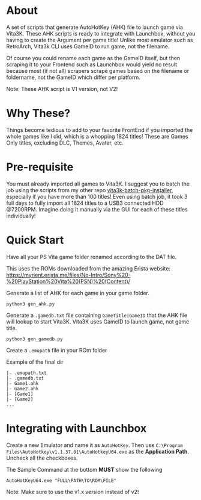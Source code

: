 # About

A set of scripts that generate AutoHotKey (AHK) file to launch game via Vita3K. These AHK scripts is ready to integrate with Launchbox, without you having to create the Argument per game title! Unlike most emulator such as RetroArch, Vita3k CLI uses GameID to run game, not the filename. 

Of course you could rename each game as the GameID itself, but then scraping it to your Frontend such as Launchbox would yield no result because most (if not all) scrapers scrape games based on the filename or foldername, not the GameID which differ per platform.

Note: These AHK script is V1 version, not V2!

# Why These?

Things become tedious to add to your favorite FrontEnd if you imported the whole games like I did, which is a whopping 1824 titles! These are Games Only titles, excluding DLC, Themes, Avatar, etc.

# Pre-requisite

You must already imported all games to Vita3K. I suggest you to batch the job using the scripts from my other repo [vita3k-batch-pkg-installer](https://github.com/dsync89/vita3k-batch-pkg-installer), especially if you have more than 100 titles! Even using batch job, it took 3 full days to fully import all 1824 titles to a USB3 connected HDD @7200RPM. Imagine doing it manually via the GUI for each of these titles individually!

# Quick Start

Have all your PS Vita game folder renamed according to the DAT file.

This uses the ROMs downloaded from the amazing Erista website: https://myrient.erista.me/files/No-Intro/Sony%20-%20PlayStation%20Vita%20(PSN)%20(Content)/

Generate a list of AHK for each game in your game folder.
```
python3 gen_ahk.py
```

Generate a `.gamedb.txt` file containing `GameTitle|GameID` that the AHK file will lookup to start Vita3K. Vita3K uses GameID to launch game, not game title.
```
python3 gen_gamedb.py
```

Create a `.emupath` file in your ROm folder


Example of the final dir
```
|- .emupath.txt
|- .gamedb.txt
|- Game1.ahk
|- Game2.ahk
|- [Game1]
|- [Game2]
...
```

# Integrating with Launchbox

Create a new Emulator and name it as `AutoHotKey`. Then use `C:\Program Files\AutoHotkey\v1.1.37.01\AutoHotkeyU64.exe` as the **Application Path**. Uncheck all the checkboxes.

The Sample Command at the bottom **MUST** show the following
```
AutoHotKeyU64.exe "FULL\PATH\TO\ROM\FILE"
```

Note: Make sure to use the v1.x version instead of v2!
